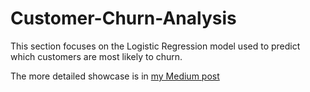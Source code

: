 # Customer-Churn-Analysis
This section focuses on the Logistic Regression model used to predict which customers are most likely to churn.

The more detailed showcase is in [my Medium post](https://yangjyyhs.medium.com/customer-churn-analysis-unveiling-the-surprising-power-of-customer-retention-49a8fedb56a6)
